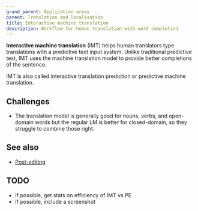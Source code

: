 ```yaml
---
grand_parent: Application areas
parent: Translation and localisation
title: Interactive machine translation
description: Workflow for human translation with word completion
---
```


**Interactive machine translation** (IMT) helps human translators type translations with a predictive text input system.
Unlike traditional predictive text, IMT uses the machine translation model to provide better completions of the sentence.

IMT is also called interactive translation prediction or predictive machine translation.

## Challenges

- The translation model is generally good for nouns, verbs, and open-domain words but the regular LM is better for closed-domain, so they struggle to combine those right.


## See also

- [Post-editing](post-editing.md)

## TODO

- If possible, get stats on efficiency of IMT vs PE
- If possible, include a screenshot